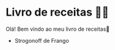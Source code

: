 # Livro de receitas :man_cook:

Olá! Bem vindo ao meu livro de receitas:wave:

* Strogonoff de Frango

